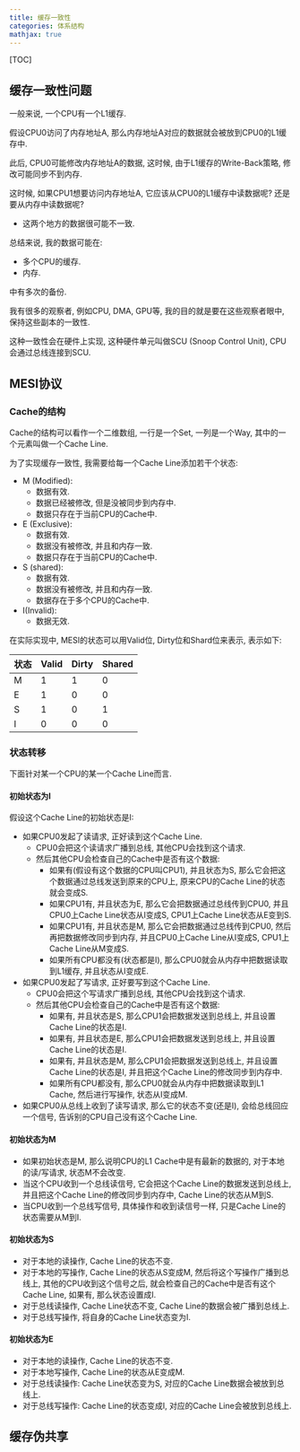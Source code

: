 ```yaml
---
title: 缓存一致性
categories: 体系结构
mathjax: true
---
```




[TOC]



## 缓存一致性问题

一般来说, 一个CPU有一个L1缓存.

假设CPU0访问了内存地址A, 那么内存地址A对应的数据就会被放到CPU0的L1缓存中.

此后, CPU0可能修改内存地址A的数据, 这时候, 由于L1缓存的Write-Back策略, 修改可能同步不到内存.

这时候, 如果CPU1想要访问内存地址A, 它应该从CPU0的L1缓存中读数据呢? 还是要从内存中读数据呢?

* 这两个地方的数据很可能不一致.

总结来说, 我的数据可能在:

* 多个CPU的缓存.
* 内存.

中有多次的备份.

我有很多的观察者, 例如CPU, DMA, GPU等, 我的目的就是要在这些观察者眼中, 保持这些副本的一致性.

这种一致性会在硬件上实现, 这种硬件单元叫做SCU (Snoop Control Unit), CPU会通过总线连接到SCU.



## MESI协议



### Cache的结构

Cache的结构可以看作一个二维数组, 一行是一个Set, 一列是一个Way, 其中的一个元素叫做一个Cache Line.

为了实现缓存一致性, 我需要给每一个Cache Line添加若干个状态:

* M (Modified): 
  * 数据有效.
  * 数据已经被修改, 但是没被同步到内存中.
  * 数据只存在于当前CPU的Cache中.
* E (Exclusive):
  * 数据有效.
  * 数据没有被修改, 并且和内存一致.
  * 数据只存在于当前CPU的Cache中.
* S (shared):
  * 数据有效.
  * 数据没有被修改, 并且和内存一致.
  * 数据存在于多个CPU的Cache中.
* I(Invalid):
  * 数据无效.

在实际实现中, MESI的状态可以用Valid位, Dirty位和Shard位来表示, 表示如下:

| 状态 | Valid | Dirty | Shared |
| ---- | ----- | ----- | ------ |
| M    | 1     | 1     | 0      |
| E    | 1     | 0     | 0      |
| S    | 1     | 0     | 1      |
| I    | 0     | 0     | 0      |



### 状态转移

下面针对某一个CPU的某一个Cache Line而言.



#### 初始状态为I

假设这个Cache Line的初始状态是I:

* 如果CPU0发起了读请求, 正好读到这个Cache Line.
  * CPU0会把这个读请求广播到总线, 其他CPU会找到这个请求.
  * 然后其他CPU会检查自己的Cache中是否有这个数据:
    * 如果有(假设有这个数据的CPU叫CPU1), 并且状态为S, 那么它会把这个数据通过总线发送到原来的CPU上, 原来CPU的Cache Line的状态就会变成S.
    * 如果CPU1有, 并且状态为E, 那么它会把数据通过总线传到CPU0, 并且CPU0上Cache Line状态从I变成S, CPU1上Cache Line状态从E变到S.
    * 如果CPU1有, 并且状态是M, 那么它会把数据通过总线传到CPU0, 然后再把数据修改同步到内存, 并且CPU0上Cache Line从I变成S, CPU1上Cache Line从M变成S.
    * 如果所有CPU都没有(状态都是I), 那么CPU0就会从内存中把数据读取到L1缓存, 并且状态从I变成E.
* 如果CPU0发起了写请求, 正好要写到这个Cache Line.
  * CPU0会把这个写请求广播到总线, 其他CPU会找到这个请求.
  * 然后其他CPU会检查自己的Cache中是否有这个数据:
    * 如果有, 并且状态是S, 那么CPU1会把数据发送到总线上, 并且设置Cache Line的状态是I.
    * 如果有, 并且状态是E, 那么CPU1会把数据发送到总线上, 并且设置Cache Line的状态是I.
    * 如果有, 并且状态是M, 那么CPU1会把数据发送到总线上, 并且设置Cache Line的状态是I, 并且把这个Cache Line的修改同步到内存中.
    * 如果所有CPU都没有, 那么CPU0就会从内存中把数据读取到L1 Cache, 然后进行写操作, 状态从I变成M.
* 如果CPU0从总线上收到了读写请求, 那么它的状态不变(还是I), 会给总线回应一个信号, 告诉别的CPU自己没有这个Cache Line.



#### 初始状态为M

* 如果初始状态是M, 那么说明CPU的L1 Cache中是有最新的数据的, 对于本地的读/写请求, 状态M不会改变.
* 当这个CPU收到一个总线读信号, 它会把这个Cache Line的数据发送到总线上, 并且把这个Cache Line的修改同步到内存中, Cache Line的状态从M到S.
* 当CPU收到一个总线写信号, 具体操作和收到读信号一样, 只是Cache Line的状态需要从M到I.



#### 初始状态为S

* 对于本地的读操作, Cache Line的状态不变.
* 对于本地的写操作, Cache Line的状态从S变成M, 然后将这个写操作广播到总线上, 其他的CPU收到这个信号之后, 就会检查自己的Cache中是否有这个Cache Line, 如果有, 那么状态设置成I.
* 对于总线读操作, Cache Line状态不变, Cache Line的数据会被广播到总线上.
* 对于总线写操作, 将自身的Cache Line状态变为I.



#### 初始状态为E

* 对于本地的读操作, Cache Line的状态不变.
* 对于本地写操作, Cache Line的状态从E变成M.
* 对于总线读操作: Cache Line状态变为S, 对应的Cache Line数据会被放到总线上.
* 对于总线写操作: Cache Line的状态变成I, 对应的Cache Line会被放到总线上.



## 缓存伪共享

